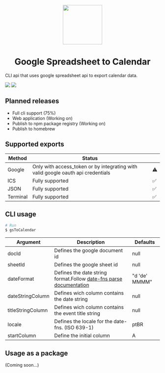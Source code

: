 <p align="center">
    <img src="https://user-images.githubusercontent.com/59520975/218352265-fe2009e2-87ef-4913-a8f7-4b2451f04f88.png" height="128">
    <h1 align="center">Google Spreadsheet to Calendar</h1>
</p>

CLI api that uses google spreadsheet api to export calendar data.

<p float="left">

<img src="https://img.shields.io/github/package-json/v/makis-san/gsheet-to-calendar/main?label=Version&style=for-the-badge"/>

<img src="https://img.shields.io/github/license/makis-san/gsheet-to-calendar?style=for-the-badge"/>

</p>

## Planned releases

- Full cli support (75%)
- Web application (Working on)
- Publish to npm package registry (Working on)
- Publish to homebrew

## Supported exports

| Method   | Status                                                                           |     |
| -------- | -------------------------------------------------------------------------------- | --- |
| Google   | Only with access_token or by integrating with valid google oauth api credentials | ⚠️  |
| ICS      | Fully supported                                                                  | ✅  |
| JSON     | Fully supported                                                                  | ✅  |
| Terminal | Fully supported                                                                  | ✅  |

## CLI usage

```sh
# Run
$ gsToCalendar
```

| Argument          | Description                                                                                                   | Defaults      |
| ----------------- | ------------------------------------------------------------------------------------------------------------- | ------------- |
| docId             | Defines the google document id                                                                                | null          |
| sheetId           | Defines the google sheet id                                                                                   | null          |
| dateFormat        | Defines the date string format.Follow [date-fns parse documentation](https://date-fns.org/v2.29.3/docs/parse) | "d 'de' MMMM" |
| dateStringColumn  | Defines wich column contains the date string                                                                  | null          |
| titleStringColumn | Defines wich column contains the event title string                                                           | null          |
| locale            | Defines the locale for the date-fns. (ISO 639-1)                                                              | ptBR          |
| startColumn       | Define the initial column                                                                                     | A             |

## Usage as a package

(Coming soon...)
